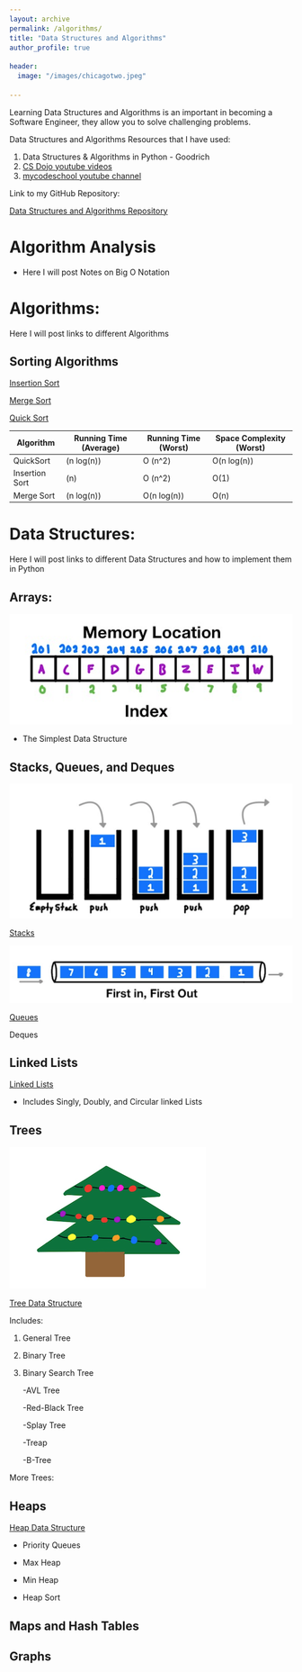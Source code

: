 ```yaml
---
layout: archive
permalink: /algorithms/
title: "Data Structures and Algorithms"
author_profile: true

header:
  image: "/images/chicagotwo.jpeg"
  
---
```


Learning Data Structures and Algorithms is an important in becoming a Software Engineer, they allow you to solve challenging problems.

Data Structures and Algorithms Resources that I have used:

1. Data Structures & Algorithms in Python - Goodrich
2. [CS Dojo youtube videos](https://www.youtube.com/playlist?list=PLBZBJbE_rGRV8D7XZ08LK6z-4zPoWzu5H)
3. [mycodeschool youtube channel](https://www.youtube.com/user/mycodeschool)

Link to my GitHub Repository:

[Data Structures and Algorithms Repository](https://github.com/devinpowers/algorithms)



# Algorithm Analysis

- Here I will post Notes on Big O Notation

# Algorithms:

Here I will post links to different Algorithms

## Sorting Algorithms

[Insertion Sort](https://devintheengineer.com/algorithms/insertion)

[Merge Sort](https://devintheengineer.com/algorithms/merge)

[Quick Sort](https://devintheengineer.com/algorithms/quick)


| Algorithm      | Running Time (Average) | Running Time (Worst) | Space Complexity (Worst) |
|----------------|------------------------|----------------------|--------------------------|
| QuickSort      | (n log(n))             | O (n^2)              | O(n log(n))              |
| Insertion Sort | (n)                    | O (n^2)              | O(1)                     |
| Merge Sort     | (n log(n))             | O(n log(n))          | O(n)                     |






# Data Structures:

Here I will post links to different Data Structures and how to implement them in Python

## Arrays:

![inserting an Image](/images/array.jpg)

- The Simplest Data Structure

## Stacks, Queues, and Deques

![inserting an Image](/images/stack.jpg)

[Stacks](https://devintheengineer.com/algorithms/stacks)

![inserting an Image](/images/Q.jpg)

[Queues](https://devintheengineer.com/algorithms/Queues)

Deques

## Linked Lists

[Linked Lists](https://devintheengineer.com/algorithms/linked_lists)

- Includes Singly, Doubly, and Circular linked Lists


## Trees

![inserting an Image](/images/christmas.jpg)


[Tree Data Structure](https://devintheengineer.com/algorithms/trees)

Includes:

1. General Tree
2. Binary Tree
3. Binary Search Tree

    -AVL Tree
    
    -Red-Black Tree
    
    -Splay Tree
    
    -Treap
    
    -B-Tree

More Trees:

## Heaps


[Heap Data Structure](https://devintheengineer.com/algorithms/heaps)


- Priority Queues

- Max Heap

- Min Heap

- Heap Sort


## Maps and Hash Tables

## Graphs

